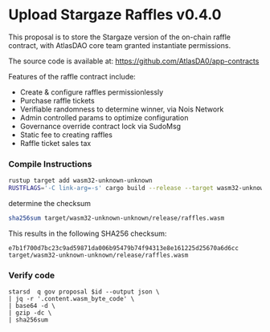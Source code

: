 # Upload Stargaze Raffles  v0.4.0 

This proposal is to store the Stargaze version of the on-chain raffle contract, with AtlasDAO core team granted instantiate permissions.

The source code is available at: https://github.com/AtlasDA0/app-contracts

Features of the raffle contract include:
- Create & configure raffles permissionlessly
- Purchase raffle tickets
- Verifiable randomness to determine winner, via Nois Network
- Admin controlled params to optimize configuration
- Governance override contract lock via SudoMsg
- Static fee to creating raffles
- Raffle ticket sales tax

### Compile Instructions
```sh
rustup target add wasm32-unknown-unknown
RUSTFLAGS='-C link-arg=-s' cargo build --release --target wasm32-unknown-unknown --no-default-features --features sg
```
determine the checksum
```sh
sha256sum target/wasm32-unknown-unknown/release/raffles.wasm
```
This results in the following SHA256 checksum: 
```
e7b1f700d7bc23c9ad59871da006b95479b74f94313e8e161225d25670a6d6cc  target/wasm32-unknown-unknown/release/raffles.wasm
```
### Verify code 
```
starsd  q gov proposal $id --output json \
| jq -r '.content.wasm_byte_code' \
| base64 -d \
| gzip -dc \
| sha256sum
```